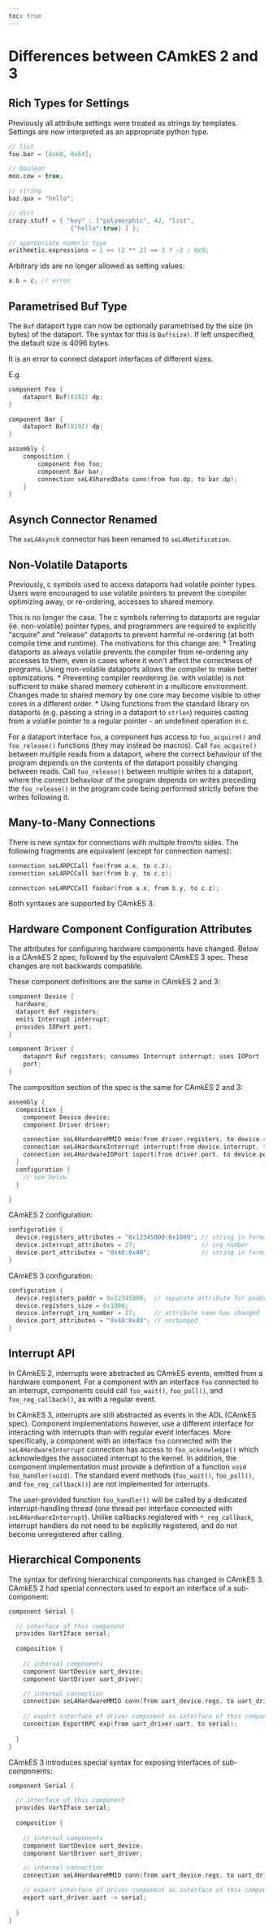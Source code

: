 ```yaml
---
toc: true
---
```

# Differences between CAmkES 2 and 3


## Rich Types for Settings


Previously all attribute settings were treated as strings by templates.
Settings are now interpreted as an appropriate python type.
```c
// list
foo.bar = [0x60, 0x64];

// boolean
moo.cow = true;

// string
baz.qux = "hello";

// dict
crazy.stuff = { "key" : ["polymorphic", 42, "list",
                 {"hello":true} ] };

// appropriate numeric type 
arithmetic.expressions = 1 << (2 ** 2) == 3 ? -2 : 0x9;
```

Arbitrary ids are no longer allowed as setting values:
```c
a.b = c; // error
```

## Parametrised Buf Type


The `Buf` dataport type can now be optionally parametrised by the
size (in bytes) of the dataport. The syntax for this is `Buf(size)`.
If left unspecified, the default size is 4096 bytes.

It is an error to connect dataport interfaces of different sizes.

E.g.
```c
component Foo {
    dataport Buf(8192) dp;
}

component Bar {
    dataport Buf(8192) dp;
}

assembly {
    composition {
        component Foo foo;
        component Bar bar;
        connection seL4SharedData conn(from foo.dp, to bar.dp);
    }
}
```

## Asynch Connector Renamed


The `seL4Asynch` connector has been renamed to
`seL4Notification`.

## Non-Volatile Dataports


Previously, c symbols used to access dataports had volatile pointer
types. Users were encouraged to use volatile pointers to prevent the
compiler optimizing away, or re-ordering, accesses to shared memory.

This is no longer the case. The c symbols referring to dataports are
regular (ie. non-volatile) pointer types, and programmers are required
to explicitly "acquire" and "release" dataports to prevent harmful
re-ordering (at both compile time and runtime). The motivations for this
change are: * Treating dataports as always volatile prevents the
compiler from re-ordering any accesses to them, even in cases where it
won't affect the correctness of programs. Using non-volatile dataports
allows the compiler to make better optimizations. * Preventing compiler
reordering (ie. with volatile) is not sufficient to make shared memory
coherent in a multicore environment. Changes made to shared memory by
one core may become visible to other cores in a different order. *
Using functions from the standard library on dataports (e.g. passing a
string in a dataport to `strlen`) requires casting from a volatile
pointer to a regular pointer - an undefined operation in c.

For a dataport interface `foo`, a component has access to
`foo_acquire()` and `foo_release()` functions (they may
instead be macros). Call `foo_acquire()` between multiple reads
from a dataport, where the correct behaviour of the program depends on
the contents of the dataport possibly changing between reads. Call
`foo_release()` between multiple writes to a dataport, where the
correct behaviour of the program depends on writes preceding the
`foo_release()` in the program code being performed strictly before
the writes following it.

## Many-to-Many Connections


There is new syntax for connections with multiple from/to sides. The
following fragments are equivalent (except for connection names):
```c
connection seL4RPCCall foo(from a.x, to c.z);
connection seL4RPCCall bar(from b.y, to c.z);
```
```c
connection seL4RPCCall foobar(from a.x, from b.y, to c.z);
```

Both syntaxes are supported by CAmkES 3.

## Hardware Component Configuration Attributes


The attributes for configuring hardware components have changed. Below
is a CAmkES 2 spec, followed by the equivalent CAmkES 3 spec. These
changes are not backwards compatible.

These component definitions are the same in CAmkES 2 and 3:
```c
component Device {
  hardware;
  dataport Buf registers;
  emits Interrupt interrupt;
  provides IOPort port;
}

component Driver {
    dataport Buf registers; consumes Interrupt interrupt; uses IOPort
    port;
}
```

The composition section of the spec is the same for CAmkES 2 and 3:
```c
assembly {
  composition {
    component Device device;
    component Driver driver;

    connection seL4HardwareMMIO mmio(from driver.registers, to device.registers);
    connection seL4HardwareInterrupt interrupt(from device.interrupt, to driver.interrupt);
    connection seL4HardwareIOPort ioport(from driver.port, to device.port);
  }
  configuration {
    // see below
  }

}
```

CAmkES 2 configuration:
```c
configuration {
  device.registers_attributes = "0x12345000:0x1000"; // string in format "paddr:size"
  device.interrupt_attributes = 27;                  // irq number
  device.port_attributes = "0x40:0x40";              // string in format "start_port:end_port"
}
```

CAmkES 3 configuration:
```c
configuration {
  device.registers_paddr = 0x12345000;  // separate attribute for paddr and size
  device.registers_size = 0x1000;
  device.interrupt_irq_number = 27;     // attribute name has changed
  device.port_attributes = "0x40:0x40"; // unchanged
}
```

## Interrupt API


In CAmkES 2, interrupts were abstracted as CAmkES events, emitted from a
hardware component. For a component with an interface `foo`
connected to an interrupt, components could call `foo_wait()`,
`foo_poll()`, and `foo_reg_callback()`, as with a regular
event.

In CAmkES 3, interrupts are still abstracted as events in the ADL
(CAmkES spec). Component implementations however, use a different
interface for interacting with interrupts than with regular event
interfaces. More specifically, a component with an interface `foo`
connected with the `seL4HardwareInterrupt` connection has access to
`foo_acknowledge()` which acknowledges the associated interrupt to
the kernel. In addition, the component implementation must provide a
definition of a function `void foo_handler(void)`. The standard
event methods (`foo_wait()`, `foo_poll()`, and `foo_reg_callback()`) are not implemented for interrupts.

The user-provided function `foo_handler()` will be called by a
dedicated interrupt-handling thread (one thread per interface connected
with `seL4HardwareInterrupt`). Unlike callbacks registered with
`*_reg_callback`, interrupt handlers do not need to be explicitly
registered, and do not become unregistered after calling.

## Hierarchical Components


The syntax for defining hierarchical components has changed in CAmkES 3.
CAmkES 2 had special connectors used to export an interface of a
sub-component:
```c
component Serial {

  // interface of this component 
  provides UartIface serial;
 
  composition {
 
    // internal components
    component UartDevice uart_device;
    component UartDriver uart_driver;

    // internal connection
    connection seL4HardwareMMIO conn(from uart_device.regs, to uart_driver.regs);
  
    // export interface of driver component as interface of this component
    connection ExportRPC exp(from uart_driver.uart, to serial);
 
  }
}
```

CAmkES 3 introduces special syntax for exposing interfaces of
sub-components:
```c
component Serial {

  // interface of this component
  provides UartIface serial;
 
  composition {
 
    // internal components
    component UartDevice uart_device;
    component UartDriver uart_driver;

    // internal connection
    connection seL4HardwareMMIO conn(from uart_device.regs, to uart_driver.regs);

    // export interface of driver component as interface of this component
    export uart_driver.uart -> serial;
 
  }
}
```

